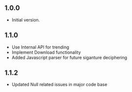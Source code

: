 ## 1.0.0

- Initial version.

## 1.1.0
- Use Internal API for trending
- Implement Download functionality
- Added Javascript parser for future siganture deciphering

## 1.1.2
- Updated Null related issues in major code base